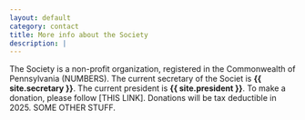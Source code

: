 ```yaml
---
layout: default
category: contact
title: More info about the Society
description: |
---
```


The Society is a non-profit organization, registered in the Commonwealth of Pennsylvania (NUMBERS). The current secretary of the Societ is **{{ site.secretary }}**. The current president is **{{ site.president }}**. To make a donation, please follow [THIS LINK]. Donations will be tax deductible in 2025. SOME OTHER STUFF.